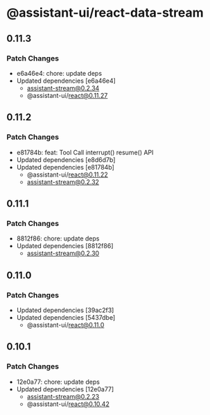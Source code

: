 # @assistant-ui/react-data-stream

## 0.11.3

### Patch Changes

- e6a46e4: chore: update deps
- Updated dependencies [e6a46e4]
  - assistant-stream@0.2.34
  - @assistant-ui/react@0.11.27

## 0.11.2

### Patch Changes

- e81784b: feat: Tool Call interrupt() resume() API
- Updated dependencies [e8d6d7b]
- Updated dependencies [e81784b]
  - @assistant-ui/react@0.11.22
  - assistant-stream@0.2.32

## 0.11.1

### Patch Changes

- 8812f86: chore: update deps
- Updated dependencies [8812f86]
  - assistant-stream@0.2.30

## 0.11.0

### Patch Changes

- Updated dependencies [39ac2f3]
- Updated dependencies [5437dbe]
  - @assistant-ui/react@0.11.0

## 0.10.1

### Patch Changes

- 12e0a77: chore: update deps
- Updated dependencies [12e0a77]
  - assistant-stream@0.2.23
  - @assistant-ui/react@0.10.42
